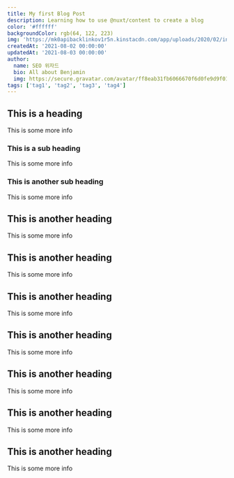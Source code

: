 ```yaml
---
title: My first Blog Post
description: Learning how to use @nuxt/content to create a blog
color: '#ffffff'
backgroundColor: rgb(64, 122, 223)
img: 'https://mk0apibacklinkov1r5n.kinstacdn.com/app/uploads/2020/02/introducing-the-content-marketing-hub-post-banner.png'
createdAt: '2021-08-02 00:00:00'
updatedAt: '2021-08-03 00:00:00'
author:
  name: SEO 위자드
  bio: All about Benjamin
  img: https://secure.gravatar.com/avatar/ff8eab31fb6066670f6d0fe9d9f0166f?s=96&d=mm&r=g
tags: ['tag1', 'tag2', 'tag3', 'tag4']
---
```


## This is a heading

This is some more info

### This is a sub heading

This is some more info

<!--more-->

### This is another sub heading

This is some more info

## This is another heading

This is some more info

## This is another heading

This is some more info

## This is another heading

This is some more info

## This is another heading

This is some more info

## This is another heading

This is some more info

## This is another heading

This is some more info

## This is another heading

This is some more info
